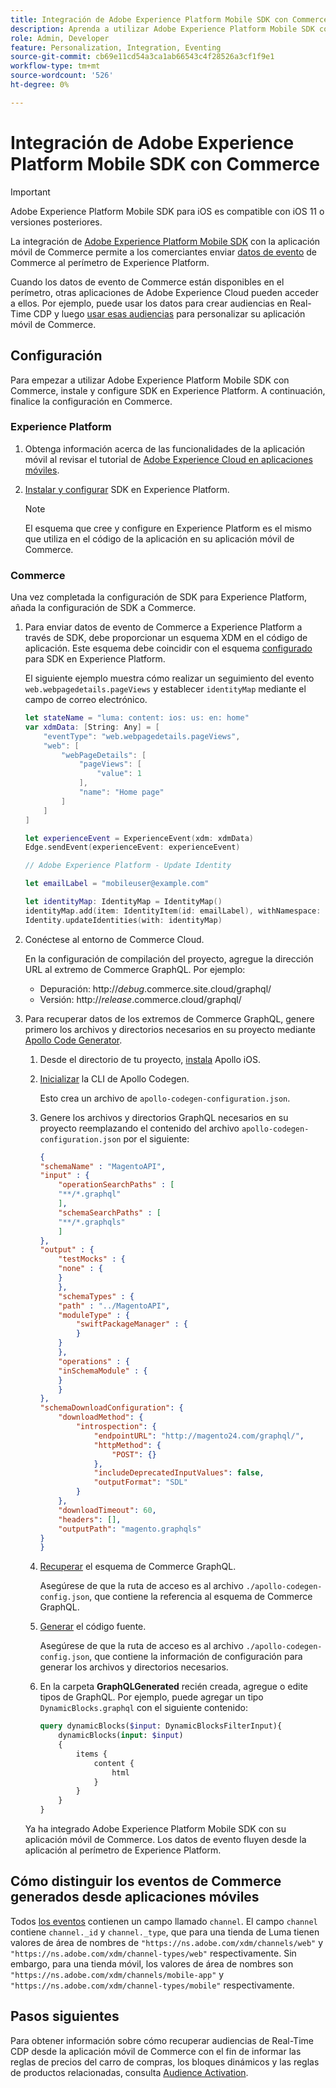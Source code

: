 ```yaml
---
title: Integración de Adobe Experience Platform Mobile SDK con Commerce
description: Aprenda a utilizar Adobe Experience Platform Mobile SDK con su tienda de Commerce personalizada o sin encabezado.
role: Admin, Developer
feature: Personalization, Integration, Eventing
source-git-commit: cb69e11cd54a3ca1ab66543c4f28526a3cf1f9e1
workflow-type: tm+mt
source-wordcount: '526'
ht-degree: 0%

---
```


# Integración de Adobe Experience Platform Mobile SDK con Commerce

>[!IMPORTANT]
>
>Adobe Experience Platform Mobile SDK para iOS es compatible con iOS 11 o versiones posteriores.

La integración de [Adobe Experience Platform Mobile SDK](https://developer.adobe.com/client-sdks/home/) con la aplicación móvil de Commerce permite a los comerciantes enviar [datos de evento](events.md) de Commerce al perímetro de Experience Platform.

Cuando los datos de evento de Commerce están disponibles en el perímetro, otras aplicaciones de Adobe Experience Cloud pueden acceder a ellos. Por ejemplo, puede usar los datos para crear audiencias en Real-Time CDP y luego [usar esas audiencias](https://experienceleague.adobe.com/docs/commerce-admin/customers/audience-activation.html?lang=es) para personalizar su aplicación móvil de Commerce.

## Configuración

Para empezar a utilizar Adobe Experience Platform Mobile SDK con Commerce, instale y configure SDK en Experience Platform. A continuación, finalice la configuración en Commerce.

### Experience Platform

1. Obtenga información acerca de las funcionalidades de la aplicación móvil al revisar el tutorial de [Adobe Experience Cloud en aplicaciones móviles](https://experienceleague.adobe.com/docs/platform-learn/implement-mobile-sdk/overview.html?lang=es).

1. [Instalar y configurar](https://developer.adobe.com/client-sdks/documentation/getting-started/) SDK en Experience Platform.

   >[!NOTE]
   >
   >El esquema que cree y configure en Experience Platform es el mismo que utiliza en el código de la aplicación en su aplicación móvil de Commerce.

### Commerce

Una vez completada la configuración de SDK para Experience Platform, añada la configuración de SDK a Commerce.

1. Para enviar datos de evento de Commerce a Experience Platform a través de SDK, debe proporcionar un esquema XDM en el código de aplicación. Este esquema debe coincidir con el esquema [configurado](https://developer.adobe.com/client-sdks/home/getting-started/set-up-schemas-and-datasets/) para SDK en Experience Platform.

   El siguiente ejemplo muestra cómo realizar un seguimiento del evento `web.webpagedetails.pageViews` y establecer `identityMap` mediante el campo de correo electrónico.

   ```swift
   let stateName = "luma: content: ios: us: en: home"
   var xdmData: [String: Any] = [
       "eventType": "web.webpagedetails.pageViews",
       "web": [
           "webPageDetails": [
               "pageViews": [
                   "value": 1
               ],
               "name": "Home page"
           ]
       ]
   ]
   
   let experienceEvent = ExperienceEvent(xdm: xdmData)
   Edge.sendEvent(experienceEvent: experienceEvent)
   
   // Adobe Experience Platform - Update Identity
   
   let emailLabel = "mobileuser@example.com"
   
   let identityMap: IdentityMap = IdentityMap()
   identityMap.add(item: IdentityItem(id: emailLabel), withNamespace: "Email")
   Identity.updateIdentities(with: identityMap)
   ```

1. Conéctese al entorno de Commerce Cloud.

   En la configuración de compilación del proyecto, agregue la dirección URL al extremo de Commerce GraphQL. Por ejemplo:

   - Depuración: http://_debug_.commerce.site.cloud/graphql/
   - Versión: http://_release_.commerce.cloud/graphql/

1. Para recuperar datos de los extremos de Commerce GraphQL, genere primero los archivos y directorios necesarios en su proyecto mediante [Apollo Code Generator](https://www.apollographql.com/docs/ios/).

   1. Desde el directorio de tu proyecto, [instala](https://www.apollographql.com/docs/ios/get-started#1-install-the-apollo-frameworks) Apollo iOS.

   1. [Inicializar](https://www.apollographql.com/docs/ios/code-generation/codegen-cli/#initialize) la CLI de Apollo Codegen.

      Esto crea un archivo de `apollo-codegen-configuration.json`.

   1. Genere los archivos y directorios GraphQL necesarios en su proyecto reemplazando el contenido del archivo `apollo-codegen-configuration.json` por el siguiente:

      ```json
      {
      "schemaName" : "MagentoAPI",
      "input" : {
          "operationSearchPaths" : [
          "**/*.graphql"
          ],
          "schemaSearchPaths" : [
          "**/*.graphqls"
          ]
      },
      "output" : {
          "testMocks" : {
          "none" : {
          }
          },
          "schemaTypes" : {
          "path" : "../MagentoAPI",
          "moduleType" : {
              "swiftPackageManager" : {
              }
          }
          },
          "operations" : {
          "inSchemaModule" : {
          }
          }
      },
      "schemaDownloadConfiguration": {
          "downloadMethod": {
              "introspection": {
                  "endpointURL": "http://magento24.com/graphql/",
                  "httpMethod": {
                      "POST": {}
                  },
                  "includeDeprecatedInputValues": false,
                  "outputFormat": "SDL"
              }
          },
          "downloadTimeout": 60,
          "headers": [],
          "outputPath": "magento.graphqls"
      }
      }
      ```

   1. [Recuperar](https://www.apollographql.com/docs/ios/code-generation/codegen-cli/#fetch-schema) el esquema de Commerce GraphQL.

      Asegúrese de que la ruta de acceso es al archivo `./apollo-codegen-config.json`, que contiene la referencia al esquema de Commerce GraphQL.

   1. [Generar](https://www.apollographql.com/docs/ios/code-generation/codegen-cli/#generate) el código fuente.

      Asegúrese de que la ruta de acceso es al archivo `./apollo-codegen-config.json`, que contiene la información de configuración para generar los archivos y directorios necesarios.

   1. En la carpeta **GraphQLGenerated** recién creada, agregue o edite tipos de GraphQL. Por ejemplo, puede agregar un tipo `DynamicBlocks.graphql` con el siguiente contenido:

      ```graphql
      query dynamicBlocks($input: DynamicBlocksFilterInput){
          dynamicBlocks(input: $input)
          {
              items {
                  content {
                      html
                  }
              }
          }
      }
      ```

   Ya ha integrado Adobe Experience Platform Mobile SDK con su aplicación móvil de Commerce. Los datos de evento fluyen desde la aplicación al perímetro de Experience Platform.

## Cómo distinguir los eventos de Commerce generados desde aplicaciones móviles

Todos [los eventos](events.md) contienen un campo llamado `channel`. El campo `channel` contiene `channel._id` y `channel._type`, que para una tienda de Luma tienen valores de área de nombres de `"https://ns.adobe.com/xdm/channels/web"` y `"https://ns.adobe.com/xdm/channel-types/web"` respectivamente. Sin embargo, para una tienda móvil, los valores de área de nombres son `"https://ns.adobe.com/xdm/channels/mobile-app"` y `"https://ns.adobe.com/xdm/channel-types/mobile"` respectivamente.

## Pasos siguientes

Para obtener información sobre cómo recuperar audiencias de Real-Time CDP desde la aplicación móvil de Commerce con el fin de informar las reglas de precios del carro de compras, los bloques dinámicos y las reglas de productos relacionadas, consulta [Audience Activation](https://experienceleague.adobe.com/docs/commerce-admin/customers/audience-activation.html?lang=es#retrieve-audiences-using-the-adobe-experience-platform-mobile-sdk).
